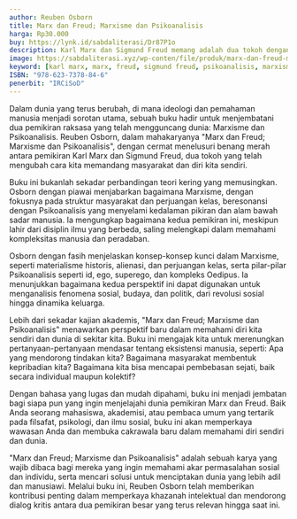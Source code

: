 ```yaml
---
author: Reuben Osborn
title: Marx dan Freud; Marxisme dan Psikoanalisis
harga: Rp30.000
buy: https://lynk.id/sabdaliterasi/Dr87P1o
description: Karl Marx dan Sigmund Freud memang adalah dua tokoh dengan background keilmuan yang berbeda. Sigmund Freud sebagai seorang ahli Psikologi dengan teori psikoanalisis.
image: https://sabdaliterasi.xyz/wp-conten/file/produk/marx-dan-freud-marxisme-dan-psikoanalisis.svg
keyword: [karl marx, marx, freud, sigmund freud, psikoanalisis, marxisme, buku psikoanalisis, ebook marx]
ISBN: "978-623-7378-84-6"
penerbit: "IRCiSoD"
---
```


<p>Dalam dunia yang terus berubah, di mana ideologi dan pemahaman manusia menjadi sorotan utama, sebuah buku hadir untuk menjembatani dua pemikiran raksasa yang telah mengguncang dunia: Marxisme dan Psikoanalisis. Reuben Osborn, dalam mahakaryanya "Marx dan Freud; Marxisme dan Psikoanalisis", dengan cermat menelusuri benang merah antara pemikiran Karl Marx dan Sigmund Freud, dua tokoh yang telah mengubah cara kita memandang masyarakat dan diri kita sendiri.</p><p>Buku ini bukanlah sekadar perbandingan teori kering yang memusingkan. Osborn dengan piawai menjabarkan bagaimana Marxisme, dengan fokusnya pada struktur masyarakat dan perjuangan kelas, beresonansi dengan Psikoanalisis yang menyelami kedalaman pikiran dan alam bawah sadar manusia. Ia mengungkap bagaimana kedua pemikiran ini, meskipun lahir dari disiplin ilmu yang berbeda, saling melengkapi dalam memahami kompleksitas manusia dan peradaban.</p><p>Osborn dengan fasih menjelaskan konsep-konsep kunci dalam Marxisme, seperti materialisme historis, alienasi, dan perjuangan kelas, serta pilar-pilar Psikoanalisis seperti id, ego, superego, dan kompleks Oedipus. Ia menunjukkan bagaimana kedua perspektif ini dapat digunakan untuk menganalisis fenomena sosial, budaya, dan politik, dari revolusi sosial hingga dinamika keluarga.</p><p>Lebih dari sekadar kajian akademis, "Marx dan Freud; Marxisme dan Psikoanalisis" menawarkan perspektif baru dalam memahami diri kita sendiri dan dunia di sekitar kita. Buku ini mengajak kita untuk merenungkan pertanyaan-pertanyaan mendasar tentang eksistensi manusia, seperti: Apa yang mendorong tindakan kita? Bagaimana masyarakat membentuk kepribadian kita? Bagaimana kita bisa mencapai pembebasan sejati, baik secara individual maupun kolektif?</p><p>Dengan bahasa yang lugas dan mudah dipahami, buku ini menjadi jembatan bagi siapa pun yang ingin menjelajahi dunia pemikiran Marx dan Freud. Baik Anda seorang mahasiswa, akademisi, atau pembaca umum yang tertarik pada filsafat, psikologi, dan ilmu sosial, buku ini akan memperkaya wawasan Anda dan membuka cakrawala baru dalam memahami diri sendiri dan dunia.</p><p>"Marx dan Freud; Marxisme dan Psikoanalisis" adalah sebuah karya yang wajib dibaca bagi mereka yang ingin memahami akar permasalahan sosial dan individu, serta mencari solusi untuk menciptakan dunia yang lebih adil dan manusiawi. Melalui buku ini, Reuben Osborn telah memberikan kontribusi penting dalam memperkaya khazanah intelektual dan mendorong dialog kritis antara dua pemikiran besar yang terus relevan hingga saat ini.</p>


